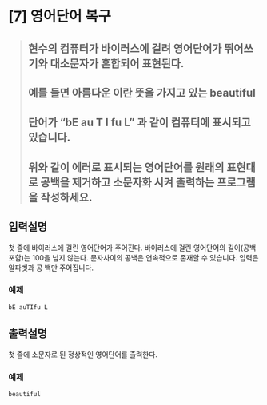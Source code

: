 
[7] 영어단어 복구
======================

> ## 현수의 컴퓨터가 바이러스에 걸려 영어단어가 뛰어쓰기와 대소문자가 혼합되어 표현된다.
> ## 예를 들면 아름다운 이란 뜻을 가지고 있는 beautiful 
> ## 단어가 “bE au T I fu L” 과 같이 컴퓨터에 표시되고 있습니다. 
> ## 위와 같이 에러로 표시되는 영어단어를 원래의 표현대로 공백을 제거하고 소문자화 시켜 출력하는 프로그램을 작성하세요.


## 입력설명
첫 줄에 바이러스에 걸린 영어단어가 주어진다. 바이러스에 걸린 영어단어의 길이(공백포함)는 100을 넘지 않는다. 
문자사이의 공백은 연속적으로 존재할 수 있습니다. 입력은 알파벳과 공 백만 주어집니다.

### 예제
```
bE auTIfu L
```

## 출력설명
첫 줄에 소문자로 된 정상적인 영어단어를 출력한다.

### 예제

```
beautiful
```



